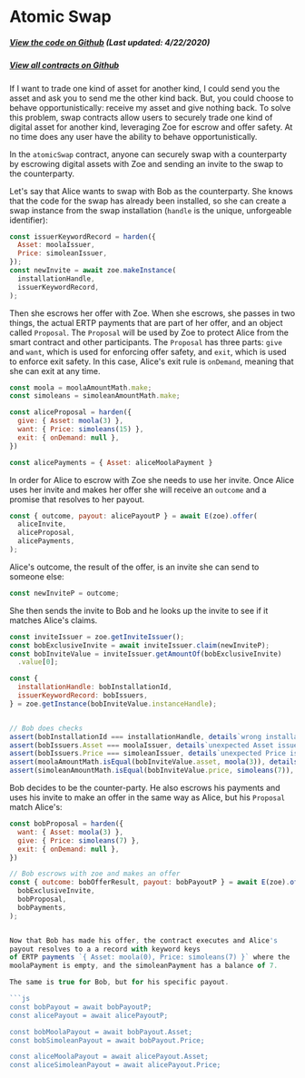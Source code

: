 # Atomic Swap

<Zoe-Version/>

##### [View the code on Github](https://github.com/Agoric/agoric-sdk/blob/958a2c0a3dec38bdba2234934119ea2c28958262/packages/zoe/src/contracts/atomicSwap.js) (Last updated: 4/22/2020)
##### [View all contracts on Github](https://github.com/Agoric/agoric-sdk/tree/master/packages/zoe/src/contracts)

If I want to trade one kind of asset for another kind, I could send
you the asset and ask you to send me the other kind back. But, you
could choose to behave opportunistically: receive my asset and give
nothing back. To solve this problem, swap contracts allow users to
securely trade one kind of digital asset for another kind, leveraging Zoe for
escrow and offer safety. At no time does any user have the ability to
behave opportunistically.

In the `atomicSwap` contract, anyone can securely swap with a counterparty by escrowing digital assets with Zoe and sending an invite to the swap to the counterparty.

Let's say that Alice wants to swap with Bob as the counterparty. She
knows that the code for the swap has already been installed, so she
can create a swap instance from the swap installation (`handle` is the
unique, unforgeable identifier):

```js
const issuerKeywordRecord = harden({
  Asset: moolaIssuer,
  Price: simoleanIssuer,
});
const newInvite = await zoe.makeInstance(
  installationHandle,
  issuerKeywordRecord,
);
```

Then she escrows her offer with Zoe. When she escrows, she passes in
two things, the actual ERTP payments that are part of her offer, and
an object called `Proposal`. The `Proposal` will be used by Zoe to
protect Alice from the smart contract and other participants. The
`Proposal` has three parts: `give` and `want`, which is used for
enforcing offer safety, and `exit`, which is used to enforce
exit safety. In this case, Alice's exit rule is `onDemand`, meaning
that she can exit at any time.

```js
const moola = moolaAmountMath.make;
const simoleans = simoleanAmountMath.make;

const aliceProposal = harden({
  give: { Asset: moola(3) },
  want: { Price: simoleans(15) },
  exit: { onDemand: null },
})

const alicePayments = { Asset: aliceMoolaPayment }
```

In order for Alice to escrow with Zoe she needs to use her invite.
Once Alice uses her invite and makes her offer she will receive an `outcome` and a
promise that resolves to her payout.

```js
const { outcome, payout: alicePayoutP } = await E(zoe).offer(
  aliceInvite,
  aliceProposal,
  alicePayments,
);
```

Alice's outcome, the result of the offer, is an invite she can send to
someone else:

```js
const newInviteP = outcome;
```

She then sends the invite to Bob and he looks up the invite to see if it matches Alice's claims.

```js
const inviteIssuer = zoe.getInviteIssuer();
const bobExclusiveInvite = await inviteIssuer.claim(newInviteP);
const bobInviteValue = inviteIssuer.getAmountOf(bobExclusiveInvite)
  .value[0];

const {
  installationHandle: bobInstallationId,
  issuerKeywordRecord: bobIssuers,
} = zoe.getInstance(bobInviteValue.instanceHandle);


// Bob does checks
assert(bobInstallationId === installationHandle, details`wrong installation`);
assert(bobIssuers.Asset === moolaIssuer, details`unexpected Asset issuer`);
assert(bobIssuers.Price === simoleanIssuer, details`unexpected Price issuer`);
assert(moolaAmountMath.isEqual(bobInviteValue.asset, moola(3)), details`wrong asset`);
assert(simoleanAmountMath.isEqual(bobInviteValue.price, simoleans(7)), details`wrong price`);
```

Bob decides to be the counter-party. He also escrows his payments and uses his invite to
make an offer in the same way as Alice, but his `Proposal` match Alice's:

```js
const bobProposal = harden({
  want: { Asset: moola(3) },
  give: { Price: simoleans(7) },
  exit: { onDemand: null },
})

// Bob escrows with zoe and makes an offer
const { outcome: bobOfferResult, payout: bobPayoutP } = await E(zoe).offer(
  bobExclusiveInvite,
  bobProposal,
  bobPayments,
);


Now that Bob has made his offer, the contract executes and Alice's
payout resolves to a a record with keyword keys
of ERTP payments `{ Asset: moola(0), Price: simoleans(7) }` where the
moolaPayment is empty, and the simoleanPayment has a balance of 7.

The same is true for Bob, but for his specific payout.

```js
const bobPayout = await bobPayoutP;
const alicePayout = await alicePayoutP;

const bobMoolaPayout = await bobPayout.Asset;
const bobSimoleanPayout = await bobPayout.Price;

const aliceMoolaPayout = await alicePayout.Asset;
const aliceSimoleanPayout = await alicePayout.Price;
```
